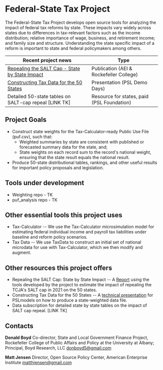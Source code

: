 # Federal-State Tax Project

The Federal-State Tax Project develops open source tools for analyzing the impact of federal tax reforms by state. These impacts vary widely across states due to differences in tax-relevant factors such as the income distribution; relative importance of wage, business, and retirement income; and family size and structure. Understanding the state specific impact of a reform is important to state and federal policymakers among others. 


|Recent project news | Type |
| ------ | ------ |
| [Repealing the SALT Cap - State by State Impact](https://www.aei.org/research-products/report/repealing-the-salt-cap-state-by-state-impact/) | Publication (AEI & Rockefeller College)  |
| [Constructing Tax Data for the 50 States](https://blog.pslmodels.org/demo-day-14-constructing-tax-data-for-the-50-states) | Presentation (PSL Demo Days)  |
| Detailed 50-state tables on SALT-cap repeal [LINK TK]  | Resource for states, paid (PSL Foundation) |

## Project Goals
- Construct state weights for the Tax-Calculator-ready Public Use File (puf.csv), such that: 
    - Weighted summaries by state are consistent with published or forecasted summary data for the state, and; 
    - State weights on each record sum to the record's national weight, ensuring that the state result equals the national result. 
- Produce 50-state distributional tables, rankings, and other useful results for important policy  proposals and legislation. 

## Tools under development
- Weighting repo - TK
- puf_analysis repo -  TK

## Other essential tools this project uses
- Tax-Calculator -- We use the Tax-Calculator microsimulation model for estimating federal individual income and payroll tax liabilities under baseline and reform policy scenarios.
- Tax Data -- We use TaxData to construct an initial set of national microdata for use with Tax-Calculator, which we then modify and augment.

## Other resources this project offers
- Repealing the SALT Cap: State by State Impact -- A [Report](https://www.aei.org/research-products/report/repealing-the-salt-cap-state-by-state-impact/) using the tools developed by the project to estimate the impact of repealing the TCJA's SALT cap in 2021 on the 50 states.
- Constructing Tax Data for the 50 States -- A [technical presentation](https://blog.pslmodels.org/demo-day-14-constructing-tax-data-for-the-50-states) for PSLmodels on how to produce a state-weighted data file. 
- Data subscription for detailed state by state tables on the impact of SALT cap repeal. [LINK TK]


## Contacts
**Donald Boyd**
Co-director, State and Local Government Finance Project, Rockefeller College of Public Affairs and Policy at the University at Albany;
Principal, Boyd Research, LLC
donboyd5@gmail.com  

**Matt Jensen**
Director, Open Source Policy Center, American Enterprise Institute
matthjensen@gmail.com
